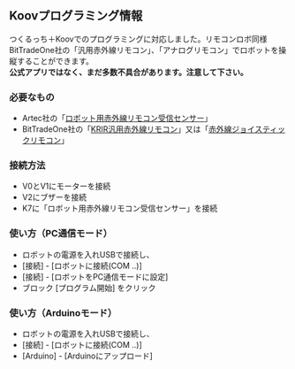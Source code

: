 ## Koovプログラミング情報

つくるっち＋Koovでのプログラミングに対応しました。リモコンロボ同様 BitTradeOne社の「汎用赤外線リモコン」、「アナログリモコン」でロボットを操縦することができます。  
**公式アプリではなく、まだ多数不具合があります。注意して下さい。**

### 必要なもの
- Artec社の「[ロボット用赤外線リモコン受信センサー](https://www.amazon.co.jp/dp/B00VFZ0NX8)」
- BitTradeOne社の「[KRIR汎用赤外線リモコン](https://btoshop.jp/2018/10/12/4562469772134/)」又は「[赤外線ジョイスティックリモコン](https://btoshop.jp/2020/03/16/adkrjs/)」

### 接続方法
- V0とV1にモーターを接続
- V2にブザーを接続
- K7に「ロボット用赤外線リモコン受信センサー」を接続

### 使い方（PC通信モード）
- ロボットの電源を入れUSBで接続し、
- [接続] - [ロボットに接続(COM ..)]
- [接続] - [ロボットをPC通信モードに設定]
- ブロック [プログラム開始] をクリック

### 使い方（Arduinoモード）
- ロボットの電源を入れUSBで接続し、
- [接続] - [ロボットに接続(COM ..)]
- [Arduino] - [Arduinoにアップロード]
